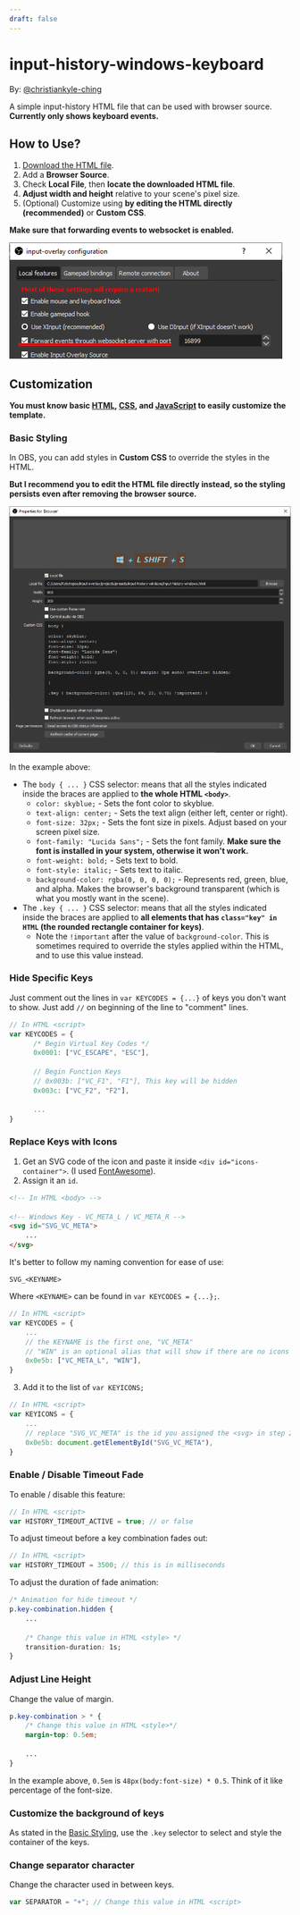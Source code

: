 ```yaml
---
draft: false
---
```

# input-history-windows-keyboard
By: [@christiankyle-ching](https://github.com/christiankyle-ching)

A simple input-history HTML file that can be used with browser source. **Currently only shows keyboard events.**

## How to Use?

1. [Download the HTML file](input-history-windows.html).
2. Add a **Browser Source**.
3. Check **Local File**, then **locate the downloaded HTML file**.
4. **Adjust width and height** relative to your scene's pixel size.
5. (Optional) Customize using **by editing the HTML directly (recommended)** or **Custom CSS**. 

**Make sure that forwarding events to websocket is enabled.**

![Websocket Forwarding](img/websocket-forwarding.png)

## Customization
**You must know basic [HTML](https://developer.mozilla.org/en-US/docs/Web/CSS), [CSS](https://developer.mozilla.org/en-US/docs/Web/CSS), and [JavaScript](https://developer.mozilla.org/en-US/docs/Web/JavaScript) to easily customize the template.**

### Basic Styling
In OBS, you can add styles in **Custom CSS** to override the styles in the HTML.

**But I recommend you to edit the HTML file directly instead, so the styling persists even after removing the browser source.**

![Custom CSS](img/custom-css.png)

In the example above:
- The `body { ... }` CSS selector: means that all the styles indicated inside the braces are applied to **the whole HTML `<body>`**.
  - `color: skyblue;` - Sets the font color to skyblue.
  - `text-align: center;` - Sets the text align (either left, center or right).
  - `font-size: 32px;` - Sets the font size in pixels. Adjust based on your screen pixel size.
  - `font-family: "Lucida Sans";` - Sets the font family. **Make sure the font is installed in your system, otherwise it won't work.**
  - `font-weight: bold;` - Sets text to bold.
  - `font-style: italic;` - Sets text to italic.
  - `background-color: rgba(0, 0, 0, 0);` - Represents red, green, blue, and alpha. Makes the browser's background transparent (which is what you mostly want in the scene).
- The `.key { ... }` CSS selector: means that all the styles indicated inside the braces are applied to **all elements that has `class="key" in HTML` (the rounded rectangle container for keys)**.
  - Note the `!important` after the value of `background-color`. This is sometimes required to override the styles applied within the HTML, and to use this value instead.

### Hide Specific Keys
Just comment out the lines in `var KEYCODES = {...}` of keys you don't want to show. Just add `//` on beginning of the line to "comment" lines.

```js
// In HTML <script>
var KEYCODES = {
      /* Begin Virtual Key Codes */
      0x0001: ["VC_ESCAPE", "ESC"],

      // Begin Function Keys
      // 0x003b: ["VC_F1", "F1"], This key will be hidden
      0x003c: ["VC_F2", "F2"],

      ...
}
```

### Replace Keys with Icons
1. Get an SVG code of the icon and paste it inside `<div id="icons-container">`. (I used [FontAwesome](https://fontawesome.com/icons)).
2. Assign it an `id`.

```html
<!-- In HTML <body> -->

<!-- Windows Key - VC_META_L / VC_META_R -->
<svg id="SVG_VC_META">
    ...
</svg>
```

It's better to follow my naming convention for ease of use:
```
SVG_<KEYNAME>
```
Where `<KEYNAME>` can be found in `var KEYCODES = {...};`.

```js
// In HTML <script>
var KEYCODES = {
    ...
    // the KEYNAME is the first one, "VC_META"
    // "WIN" is an optional alias that will show if there are no icons set for 0x0e5b
    0x0e5b: ["VC_META_L", "WIN"],
}
```
3. Add it to the list of `var KEYICONS;`
```js
// In HTML <script>
var KEYICONS = {
    ...
    // replace "SVG_VC_META" is the id you assigned the <svg> in step 2
    0x0e5b: document.getElementById("SVG_VC_META"),
}
```

### Enable / Disable Timeout Fade
To enable / disable this feature:
```js
// In HTML <script>
var HISTORY_TIMEOUT_ACTIVE = true; // or false
```

To adjust timeout before a key combination fades out:
```js
// In HTML <script>
var HISTORY_TIMEOUT = 3500; // this is in milliseconds
```

To adjust the duration of fade animation:
```css
/* Animation for hide timeout */
p.key-combination.hidden {
    ...
    
    /* Change this value in HTML <style> */
    transition-duration: 1s;
}
```

### Adjust Line Height
Change the value of margin.
```css
p.key-combination > * {
    /* Change this value in HTML <style>*/
    margin-top: 0.5em;

    ...
}
```
In the example above, `0.5em` is `48px(body:font-size) * 0.5`. Think of it like percentage of the font-size.

### Customize the background of keys
As stated in the [Basic Styling](#basic-styling), use the `.key` selector to select and style the container of the keys.

### Change separator character
Change the character used in between keys.
```js
var SEPARATOR = "+"; // Change this value in HTML <script>
```
